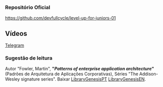 ### Repositório Oficial
https://github.com/devfullcycle/level-up-for-juniors-01

## Vídeos

[Telegram](https://t.me/engenhariadesoftwareuniasselvi/4/54)

### Sugestão de leitura

Autor "Fowler, Martin", **"_Patterns of enterprise application architecture_"** (Padrões de Arquitetura de Aplicações Corporativas), Séries "The Addison-Wesley signature series". Baixar [LibraryGenesisPT](https://libgen.is/search.php?req=Padr%C3%B5es+de+Arquitetura+de+Aplica%C3%A7%C3%B5es+Corporativas&open=0&res=25&view=simple&phrase=1&column=def) [LibraryGenesisEN](https://libgen.is/search.php?req=patterns+of+enterprise+application+architecture&open=0&res=25&view=simple&phrase=1&column=def).
